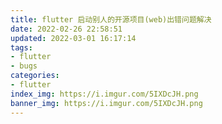 ```yaml
---
title: flutter 启动别人的开源项目(web)出错问题解决
date: 2022-02-26 22:58:51
updated: 2022-03-01 16:17:14
tags:
- flutter
- bugs
categories:
- flutter
index_img: https://i.imgur.com/5IXDcJH.png
banner_img: https://i.imgur.com/5IXDcJH.png
---
```


